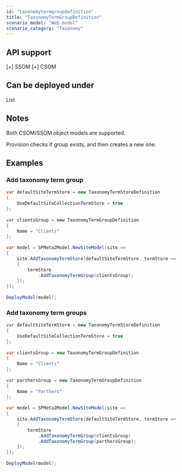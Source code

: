 ```yaml
---
id: "taxonomytermgroupdefinition"
title: "TaxonomyTermGroupDefinition"
scenario_model: "Web model"
scenario_category: "Taxonomy"
---
```


## API support
[+] SSOM [+] CSOM

## Can be deployed under
List

## Notes
Both CSOM/SSOM object models are supported.

Provision checks if group exists, and then creates a new one.

## Examples

### Add taxonomy term group

```cs
var defaultSiteTermStore = new TaxonomyTermStoreDefinition
{
    UseDefaultSiteCollectionTermStore = true
};
 
var clientsGroup = new TaxonomyTermGroupDefinition
{
    Name = "Clients"
};
 
var model = SPMeta2Model.NewSiteModel(site =>
{
    site.AddTaxonomyTermStore(defaultSiteTermStore, termStore =>
    {
        termStore
            .AddTaxonomyTermGroup(clientsGroup);
    });
});
 
DeployModel(model);

```

### Add taxonomy term groups

```cs
var defaultSiteTermStore = new TaxonomyTermStoreDefinition
{
    UseDefaultSiteCollectionTermStore = true
};
 
var clientsGroup = new TaxonomyTermGroupDefinition
{
    Name = "Clients"
};
 
var parthersGroup = new TaxonomyTermGroupDefinition
{
    Name = "Parthers"
};
 
var model = SPMeta2Model.NewSiteModel(site =>
{
    site.AddTaxonomyTermStore(defaultSiteTermStore, termStore =>
    {
        termStore
            .AddTaxonomyTermGroup(clientsGroup)
            .AddTaxonomyTermGroup(parthersGroup);
    });
});
 
DeployModel(model);
```